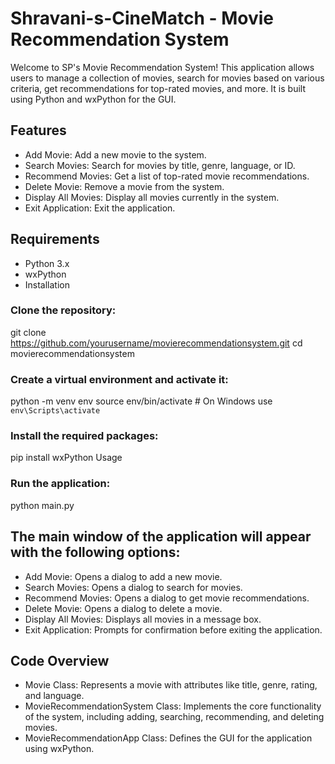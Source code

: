 # Shravani-s-CineMatch - Movie Recommendation System
Welcome to SP's Movie Recommendation System! This application allows users to manage a collection of movies, search for movies based on various criteria, get recommendations for top-rated movies, and more. It is built using Python and wxPython for the GUI.

## Features
* Add Movie: Add a new movie to the system.
* Search Movies: Search for movies by title, genre, language, or ID.
* Recommend Movies: Get a list of top-rated movie recommendations.
* Delete Movie: Remove a movie from the system.
* Display All Movies: Display all movies currently in the system.
* Exit Application: Exit the application.

## Requirements
* Python 3.x
* wxPython
* Installation

###  Clone the repository:
git clone https://github.com/yourusername/movierecommendationsystem.git
cd movierecommendationsystem

### Create a virtual environment and activate it:
python -m venv env
source env/bin/activate  # On Windows use `env\Scripts\activate`

### Install the required packages:
pip install wxPython
Usage

### Run the application:
python main.py

## The main window of the application will appear with the following options:
* Add Movie: Opens a dialog to add a new movie.
* Search Movies: Opens a dialog to search for movies.
* Recommend Movies: Opens a dialog to get movie recommendations.
* Delete Movie: Opens a dialog to delete a movie.
* Display All Movies: Displays all movies in a message box.
* Exit Application: Prompts for confirmation before exiting the application.

## Code Overview
* Movie Class: Represents a movie with attributes like title, genre, rating, and language.
* MovieRecommendationSystem Class: Implements the core functionality of the system, including adding, searching, recommending, and deleting movies.
* MovieRecommendationApp Class: Defines the GUI for the application using wxPython.
